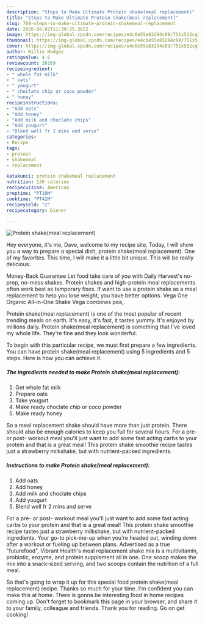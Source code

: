 ```yaml
---
description: "Steps to Make Ultimate Protein shake(meal replacement)"
title: "Steps to Make Ultimate Protein shake(meal replacement)"
slug: 769-steps-to-make-ultimate-protein-shakemeal-replacement
date: 2020-08-02T11:39:25.362Z
image: https://img-global.cpcdn.com/recipes/e4c6e55e83294c69/751x532cq70/protein-shakemeal-replacement-recipe-main-photo.jpg
thumbnail: https://img-global.cpcdn.com/recipes/e4c6e55e83294c69/751x532cq70/protein-shakemeal-replacement-recipe-main-photo.jpg
cover: https://img-global.cpcdn.com/recipes/e4c6e55e83294c69/751x532cq70/protein-shakemeal-replacement-recipe-main-photo.jpg
author: Willie Hodges
ratingvalue: 4.6
reviewcount: 30169
recipeingredient:
- " whole fat milk"
- " oats"
- " yougurt"
- " choclate chip or coco powder"
- " honey"
recipeinstructions:
- "Add oats"
- "Add honey"
- "Add milk and choclate chips"
- "Add yougurt"
- "Blend well fr 2 mins and serve"
categories:
- Recipe
tags:
- protein
- shakemeal
- replacement

katakunci: protein shakemeal replacement 
nutrition: 136 calories
recipecuisine: American
preptime: "PT10M"
cooktime: "PT42M"
recipeyield: "2"
recipecategory: Dinner

---
```



![Protein shake(meal replacement)](https://img-global.cpcdn.com/recipes/e4c6e55e83294c69/751x532cq70/protein-shakemeal-replacement-recipe-main-photo.jpg)

Hey everyone, it's me, Dave, welcome to my recipe site. Today, I will show you a way to prepare a special dish, protein shake(meal replacement). One of my favorites. This time, I will make it a little bit unique. This will be really delicious.

Money-Back Guarantee Let food take care of you with Daily Harvest&#39;s no-prep, no-mess shakes. Protein shakes and high-protein meal replacements often work best as temporary fixes. If want to use a protein shake as a meal replacement to help you lose weight, you have better options. Vega One Organic All-in-One Shake Vega combines pea,.

Protein shake(meal replacement) is one of the most popular of recent trending meals on earth. It's easy, it's fast, it tastes yummy. It's enjoyed by millions daily. Protein shake(meal replacement) is something that I've loved my whole life. They're fine and they look wonderful.


To begin with this particular recipe, we must first prepare a few ingredients. You can have protein shake(meal replacement) using 5 ingredients and 5 steps. Here is how you can achieve it.

<!--inarticleads1-->

##### The ingredients needed to make Protein shake(meal replacement):

1. Get  whole fat milk
1. Prepare  oats
1. Take  yougurt
1. Make ready  choclate chip or coco powder
1. Make ready  honey


So a meal replacement shake should have more than just protein. There should also be enough calories to keep you full for several hours. For a pre- or post- workout meal you&#39;ll just want to add some fast acting carbs to your protein and that is a great meal! This protein shake smoothie recipe tastes just a strawberry milkshake, but with nutrient-packed ingredients. 

<!--inarticleads2-->

##### Instructions to make Protein shake(meal replacement):

1. Add oats
1. Add honey
1. Add milk and choclate chips
1. Add yougurt
1. Blend well fr 2 mins and serve


For a pre- or post- workout meal you&#39;ll just want to add some fast acting carbs to your protein and that is a great meal! This protein shake smoothie recipe tastes just a strawberry milkshake, but with nutrient-packed ingredients. Your go-to pick-me-up when you&#39;re headed out, winding down after a workout or fueling up between plans. Advertised as a true &#34;futurefood&#34;, Vibrant Health&#39;s meal replacement shake mix is a multivitamin, probiotic, enzyme, and protein supplement all in one. One scoop makes the mix into a snack-sized serving, and two scoops contain the nutrition of a full meal. 

So that's going to wrap it up for this special food protein shake(meal replacement) recipe. Thanks so much for your time. I'm confident you can make this at home. There is gonna be interesting food in home recipes coming up. Don't forget to bookmark this page in your browser, and share it to your family, colleague and friends. Thank you for reading. Go on get cooking!
